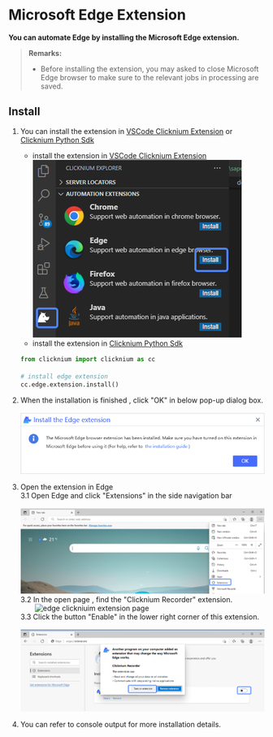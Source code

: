 # Microsoft Edge Extension<!-- {docsify-ignore-all} -->

**You can automate Edge by installing the Microsoft Edge extension.**

> **Remarks:**
>
>- Before installing the extension, you may asked to close Microsoft Edge browser to make sure to the relevant jobs in processing are saved.

## Install

1. You can install the extension in [VSCode Clicknium Extension](./doc/developtools/vscode) or [Clicknium Python Sdk](./doc/api/python/webdriver/webextension/webextension)

    - install the extension in [VSCode Clicknium Extension](./doc/developtools/vscode)  
        ![edge extension install](../../img/edge_ext_install.png)
    - install the extension in [Clicknium Python Sdk](./doc/api/python/webdriver/webextension/webextension)
    ```python
    from clicknium import clicknium as cc

    # install edge extension
    cc.edge.extension.install()
    ```

2. When the installation is finished , click "OK" in below pop-up dialog box.  
    &emsp;&emsp;![edge extension install finish confirm](../../img/edge_install_finish_dialog.png)  

3. Open the extension in Edge  
    3.1 Open Edge and click "Extensions" in the side navigation bar  
    &emsp;&emsp;![edge extension page](../../img/edge_extension_page.png)  
    3.2 In the open page , find the "Clicknium Recorder" extension.  
    &emsp;&emsp;![edge clickniuim extension page](../../img/edge_extension_enable_page.png)  
    3.3 Click the button "Enable" in the lower right corner of this extension.  
    &emsp;&emsp;![enable edge clickniuim extension](../../img/edge_extension_enable_on.png)

4. You can refer to console output for more installation details.